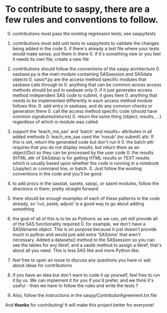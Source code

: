 # To contribute to saspy, there are a few rules and conventions to follow.

0. contributions must pass the existing regression tests; see saspy/tests

0. contributions must add unit tests to saspy/tests to validate the changes being added in the code
    0. if there's already a test file where your tests would make sense; put them in there
    0. if it's something new or you feel it needs its own file, create a new file
    
0. contributions should follow the conventions of the saspy architecture
    0. sasbase.py is the main module containing SASsession and SASdata objects
    0. sasio*.py are the access method specific modules that sasbase calls through to
    0. anything that can be common across access methods should be put in sasbase only
        0. if it just generates access method independent SAS code to submit, it goes here
    0. anything that needs to be implemented differently in each access method module follows this:
        0. add entry in sasbase, and do any common checks or generation there
        0. call the access method specific code (should have common signatures/returns)
        0. return the same thing (object, results, ...) regardless of which io module was called
        
0. support the 'teach_me_sas' and 'batch' and results= attributes in all added methods
    0. teach_me_sas used the 'nosub' (no submit) attr. If this is set, return the generated code but don't run it
    0. the batch attr requires that you do not display results, but return them as an object/Dict so they can be processed by the user code
    0. the results (HTML attr of SASdata) is for getting HTML results or TEXT results which is usually based upon whether the code is running in a notebook (Jupyter) or command line, or batch. 
    0. Just follow the existing conventions in the code and you'll be good. 
    
0. to add procs in the sasstat, sasets, sasqc, or sasml modules, follow the directions in them; pretty straight forward

0. there should be enough examples of each of these patterns in the code already, so 'cut, paste, adjust' is a good way to go about adding something

0. the goal of all of this is to be as Pythonic as we can, yet still provide all of the SAS functionality required
    0. for example, we don't have a SASlibname object. This is on purpose because it just doesn't provide much in python and would just add extra 'SASisms' that aren't necessary. Added a datasets() method to the SASsession so you can see the tables for any libref, and a saslib method to assign a libref; that's about all you need. This is less SAS like and more Python like.

0. feel free to open an issue to discuss any questions you have or ask about ideas for contributions

0. if you have an idea but don't want to code it up yourself, feel free to run it by us. We can implement it for you if you'd prefer, and we think it's useful - then we have to follow the rules and write the tests ?

0. Also, follow the instructions in the saspy/ContributorAgreement.txt file 

And **thanks** for contributing! It will make this project better for everyone!

